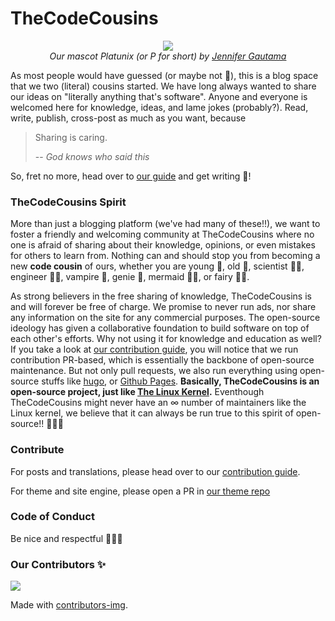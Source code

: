 # TheCodeCousins

<p align="center">
  <img src="https://raw.githubusercontent.com/thecodecousins/thecodecousins/master/docs/p.png">
  <br/>
  <i>Our mascot Platunix (or P for short) by <a href="https://issuu.com/jennifergautama/docs" target="_blank">Jennifer Gautama</a></i>
</p>

As most people would have guessed (or maybe not 🤔), this is a blog space that we two (literal) cousins started.
We have long always wanted to share our ideas on "literally anything that's software".
Anyone and everyone is welcomed here for knowledge, ideas, and lame jokes (probably?).
Read, write, publish, cross-post as much as you want, because

> Sharing is caring.
>
> -- <cite>God knows who said this</cite>

So, fret no more, head over to [our guide](https://thecodecousins.com/contribute) and get writing 🎉!

### TheCodeCousins Spirit

More than just a blogging platform (we've had many of these!!), we want to foster a friendly and welcoming community at TheCodeCousins where no one is afraid of sharing about their knowledge, opinions, or even mistakes for others to learn from.
Nothing can and should stop you from becoming a new **code cousin** of ours, whether you are young 👶, old 👴, scientist 👩‍🔬, engineer 👨‍🔧, vampire 🧛, genie 🧞, mermaid 🧜‍♀️, or fairy 🧚‍♀️.

As strong believers in the free sharing of knowledge, TheCodeCousins is and will forever be free of charge.
We promise to never run ads, nor share any information on the site for any commercial purposes.
The open-source ideology has given a collaborative foundation to build software on top of each other's efforts.
Why not using it for knowledge and education as well?
If you take a look at [our contribution guide](https://thecodecousins.com/contribute), you will notice that we run contribution PR-based, which is essentially the backbone of open-source maintenance.
But not only pull requests, we also run everything using open-source stuffs like [hugo](https://gohugo.io/), or [Github Pages](https://pages.github.com/).
**Basically, TheCodeCousins is an open-source project, just like [The Linux Kernel](https://github.com/torvalds/linux).**
Eventhough TheCodeCousins might never have an ∞ number of maintainers like the Linux kernel, we believe that it can always be run true to this spirit of open-source!! 🚀🚀🚀

### Contribute

For posts and translations, please head over to our [contribution guide](https://thecodecousins.com/contribute).

For theme and site engine, please open a PR in [our theme repo](https://github.com/thecodecousins/hugo-theme-terminal)

### Code of Conduct

Be nice and respectful 🙆🙆‍♂️

### Our Contributors ✨

<a href="https://github.com/thecodecousins/thecodecousins/graphs/contributors">
  <img src="https://contributors-img.firebaseapp.com/image?repo=thecodecousins/thecodecousins" />
</a>

Made with [contributors-img](https://contributors-img.firebaseapp.com).
